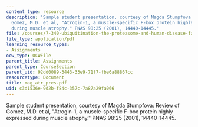 ```yaml
---
content_type: resource
description: 'Sample student presentation, courtesy of Magda Stumpfova: Review of
  Gomez, M.D. et al, "Atrogin-1, a muscle-specific F-box protein highly expressed
  during muscle atrophy." PNAS 98:25 (2001), 14440-14445.'
file: /courses/7-340-ubiquitination-the-proteasome-and-human-disease-fall-2004/c3d1536e9d2bf84c357c7a87a29fa066_mag_atr_pres.pdf
file_type: application/pdf
learning_resource_types:
- Assignments
ocw_type: OCWFile
parent_title: Assignments
parent_type: CourseSection
parent_uid: 92dd0089-3443-33e9-71f7-fbe6a88867cc
resourcetype: Document
title: mag_atr_pres.pdf
uid: c3d1536e-9d2b-f84c-357c-7a87a29fa066
---
```

Sample student presentation, courtesy of Magda Stumpfova: Review of Gomez, M.D. et al, "Atrogin-1, a muscle-specific F-box protein highly expressed during muscle atrophy." PNAS 98:25 (2001), 14440-14445.

